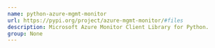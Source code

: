 ```yaml
---
name: python-azure-mgmt-monitor
url: https://pypi.org/project/azure-mgmt-monitor/#files
description: Microsoft Azure Monitor Client Library for Python.
group: None
---
```


